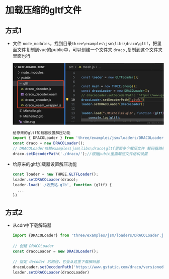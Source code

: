 # 加载压缩的gltf文件

## 方式1

+ 文件 `node_modules`，找到目录`three\examples\jsm\libs\draco\gltf`，把里面文件复制到vue的public中，可以创建一个文件夹 `draco` ,复制到这个文件夹里面也行

  ![alt text](images/DRACOLoader.png)

  ```js
  给原来的gltf加载器设置解压功能
  import { DRACOLoader } from 'three/examples/jsm/loaders/DRACOLoader.js';
  const draco = new DRACOLoader();
  // DRACOLoader依赖examples\jsm\libs\draco\gltf里面多个解压文件 解码器路径
  draco.setDecoderPath('./draco/');//根据pubic里面解压文件结构设置
  ```

+ 给原来的gltf加载器设置解压功能

  ```js
  const loader = new THREE.GLTFLoader();
  loader.setDRACOLoader(draco);
  loader.load('./收费站.glb', function (gltf) {
    ...
  })
  ```

## 方式2

+ 从cdn中下载解码器

  ```js
  import {DRACOLoader} from 'three/examples/jsm/loaders/DRACOLoader.js'

  // 创建 DRACOLoader
  const dracoLoader = new DRACOLoader();

  // 指定 decoder 的路径，它会从这里下载解码器
  dracoLoader.setDecoderPath('https://www.gstatic.com/draco/versioned/decoders/1.5.6/');
  loader.setDRACOLoader(dracoLoader)
  ```
